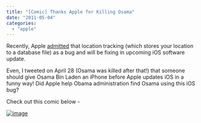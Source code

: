 ```yaml
---
title: "[Comic] Thanks Apple for Killing Osama"
date: "2011-05-04"
categories: 
  - "apple"
---
```


Recently, Apple [admitted](http://www.cosmogeek.info/2011/04/apple-location-tracking-is-bug-and-it.html) that location tracking (which stores your location to a database file) as a bug and will be fixing in upcoming iOS software update.

Even, I tweeted on April 28 (Osama was killed after that!) that someone should give Osama Bin Laden an iPhone before Apple updates iOS in a funny way! Did Apple help Obama administration find Osama using this iOS bug?

Check out this comic below -

[![image](http://lh5.ggpht.com/_40bmzDo_mBs/TcFu1Hg_T6I/AAAAAAAAB9g/MlcGp-CqW-U/image_thumb%5B4%5D.png?imgmax=800 "image")](http://lh4.ggpht.com/_40bmzDo_mBs/TcFuz8kzHtI/AAAAAAAAB9c/9Ck0qWwkPPs/s1600-h/image%5B6%5D.png)
